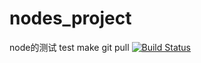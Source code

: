 # nodes_project
node的测试
test
make
git pull
[![Build Status](https://travis-ci.org/michaelliao/openweixin.svg?branch=master)](https://travis-ci.org/michaelliao/openweixin)